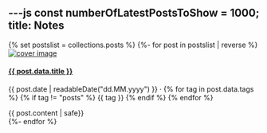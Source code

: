 ---js
const numberOfLatestPostsToShow = 1000;
title: Notes
---
<section class="posts">
{% set postslist = collections.posts %}
{%- for post in postslist | reverse %}
<article>
<a href="{{ post.url }}">
<img src="{{post.data.cover}}" alt="cover image" class="cover"/>
<h4>{{ post.data.title }}</h4></a>
<p class="post-meta">
{{ post.date | readableDate("dd.MM.yyyy") }} · 
{% for tag in post.data.tags %}
{% if tag != "posts" %}
{{ tag }}
{% endif %}
{% endfor %}
</p>
{{ post.content | safe}}

</article>
{%- endfor %}
</section>

